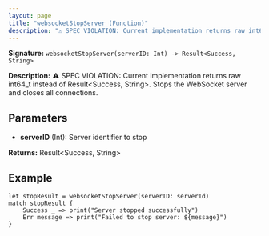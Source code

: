 ```yaml
---
layout: page
title: "websocketStopServer (Function)"
description: "⚠️ SPEC VIOLATION: Current implementation returns raw int64_t instead of Result<Success, String>. Stops the WebSocket server and closes all connections."
---
```


**Signature:** `websocketStopServer(serverID: Int) -> Result<Success, String>`

**Description:** ⚠️ SPEC VIOLATION: Current implementation returns raw int64_t instead of Result<Success, String>. Stops the WebSocket server and closes all connections.

## Parameters

- **serverID** (Int): Server identifier to stop

**Returns:** Result<Success, String>

## Example

```osprey
let stopResult = websocketStopServer(serverID: serverId)
match stopResult {
    Success _ => print("Server stopped successfully")
    Err message => print("Failed to stop server: ${message}")
}
```
